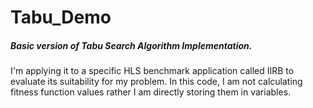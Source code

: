 # Tabu_Demo
<h5>Basic version of Tabu Search Algorithm Implementation.</h5> 
I'm applying it to a specific HLS benchmark application called IIRB to evaluate its suitability for my problem.
In this code, I am not calculating fitness function values rather I am directly storing them in variables.

